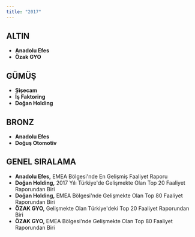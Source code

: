 ```yaml
---
title: "2017"
---
```


## ALTIN

- **Anadolu Efes**
- **Özak GYO**

## GÜMÜŞ

- **Şişecam**
- **İş Faktoring**
- **Doğan Holding**

## BRONZ

- **Anadolu Efes**
- **Doğuş Otomotiv**

## GENEL SIRALAMA

- **Anadolu Efes,** EMEA Bölgesi'nde En Gelişmiş Faaliyet Raporu
- **Doğan Holding,** 2017 Yılı Türkiye'de Gelişmekte Olan Top 20 Faaliyet Raporundan Biri
- **Doğan Holding,** EMEA Bölgesi'nde Gelişmekte Olan Top 80 Faaliyet Raporundan Biri
- **ÖZAK GYO,** Gelişmekte Olan Türkiye'deki Top 20 Faaliyet Raporundan Biri
- **ÖZAK GYO,** EMEA Bölgesi'nde Gelişmekte Olan Top 80 Faaliyet Raporundan Biri
